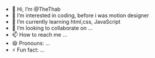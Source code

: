- 👋 Hi, I’m @TheThab
- 👀 I’m interested in coding, before i was motion designer
- 🌱 I’m currently learning html,css, JavaScript
- 💞️ I’m looking to collaborate on ...
- 📫 How to reach me ...
- 😄 Pronouns: ...
- ⚡ Fun fact: ...

<!---
TheThab/TheThab is a ✨ special ✨ repository because its `README.md` (this file) appears on your GitHub profile.
You can click the Preview link to take a look at your changes.
--->
